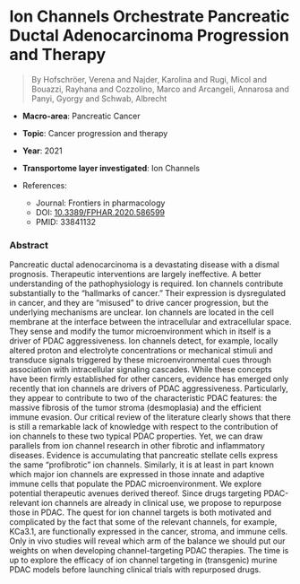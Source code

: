 # Ion Channels Orchestrate Pancreatic Ductal Adenocarcinoma Progression and Therapy

> By Hofschröer, Verena and Najder, Karolina and Rugi, Micol and Bouazzi, Rayhana and Cozzolino, Marco and Arcangeli, Annarosa and Panyi, Gyorgy and Schwab, Albrecht

- **Macro-area**: Pancreatic Cancer
- **Topic**: Cancer progression and therapy
- **Year**: 2021
- **Transportome layer investigated**: Ion Channels

- References:
  - Journal: Frontiers in pharmacology
  - DOI: [10.3389/FPHAR.2020.586599](https://doi.org/10.3389/FPHAR.2020.586599)
  - PMID: 33841132

### Abstract

Pancreatic ductal adenocarcinoma is a devastating disease with a dismal prognosis. Therapeutic interventions are largely ineffective. A better understanding of the pathophysiology is required. Ion channels contribute substantially to the “hallmarks of cancer.” Their expression is dysregulated in cancer, and they are “misused” to drive cancer progression, but the underlying mechanisms are unclear. Ion channels are located in the cell membrane at the interface between the intracellular and extracellular space. They sense and modify the tumor microenvironment which in itself is a driver of PDAC aggressiveness. Ion channels detect, for example, locally altered proton and electrolyte concentrations or mechanical stimuli and transduce signals triggered by these microenvironmental cues through association with intracellular signaling cascades. While these concepts have been firmly established for other cancers, evidence has emerged only recently that ion channels are drivers of PDAC aggressiveness. Particularly, they appear to contribute to two of the characteristic PDAC features: the massive fibrosis of the tumor stroma (desmoplasia) and the efficient immune evasion. Our critical review of the literature clearly shows that there is still a remarkable lack of knowledge with respect to the contribution of ion channels to these two typical PDAC properties. Yet, we can draw parallels from ion channel research in other fibrotic and inflammatory diseases. Evidence is accumulating that pancreatic stellate cells express the same “profibrotic” ion channels. Similarly, it is at least in part known which major ion channels are expressed in those innate and adaptive immune cells that populate the PDAC microenvironment. We explore potential therapeutic avenues derived thereof. Since drugs targeting PDAC-relevant ion channels are already in clinical use, we propose to repurpose those in PDAC. The quest for ion channel targets is both motivated and complicated by the fact that some of the relevant channels, for example, KCa3.1, are functionally expressed in the cancer, stroma, and immune cells. Only in vivo studies will reveal which arm of the balance we should put our weights on when developing channel-targeting PDAC therapies. The time is up to explore the efficacy of ion channel targeting in (transgenic) murine PDAC models before launching clinical trials with repurposed drugs.
